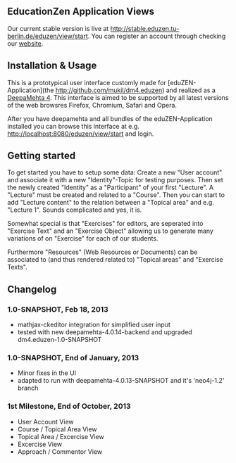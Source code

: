 ## EducationZen Application Views

Our current stable version is live at <http://stable.eduzen.tu-berlin.de/eduzen/view/start>. You can register an account through checking our [website](http://www.eduzen.tu-berlin.de).

## Installation & Usage

This is a prototypical user interface customly made for [eduZEN-Application](the http://github.com/mukil/dm4.eduzen) and realized as a [DeepaMehta 4](http://github.com/jri/deepamehta). This interface is aimed to be supported by all latest versions of the web browsres Firefox, Chromium, Safari and Opera.

After you have deepamehta and all bundles of the eduZEN-Application installed you can browse this interface at e.g. <http://localhost:8080/eduzen/view/start> and login.

## Getting started

To get started you have to setup some data: Create a new "User account" and associate it with a new "Identity"-Topic for testing purposes. Then set the newly created "Identity" as a "Participant" of your first "Lecture". A "Lecture" must be created and related to a "Course". Then you can start to add "Lecture content" to the relation between a "Topical area" and e.g. "Lecture 1". Sounds complicated and yes, it is.

Somewhat special is that "Exercises" for editors, are seperated into "Exercise Text" and an "Exercise Object" allowing us to generate many variations of on "Exercise" for each of our students.

Furthermore "Resources" (Web Resources or Documents) can be associated to (and thus rendered related to) "Topical areas" and "Exercise Texts".

## Changelog

### 1.0-SNAPSHOT, Feb 18, 2013

- mathjax-ckeditor integration for simplified user input
- tested with new deepamehta-4.0.14-backend and upgraded dm4.eduzen-1.0-SNAPSHOT

### 1.0-SNAPSHOT, End of January, 2013

- Minor fixes in the UI
- adapted to run with deepamehta-4.0.13-SNAPSHOT and it's 'neo4j-1.2' branch

### 1st Milestone, End of October, 2013

- User Account View
- Course / Topical Area View
- Topical Area / Excercise View
- Excercise View 
- Approach / Commentor View

